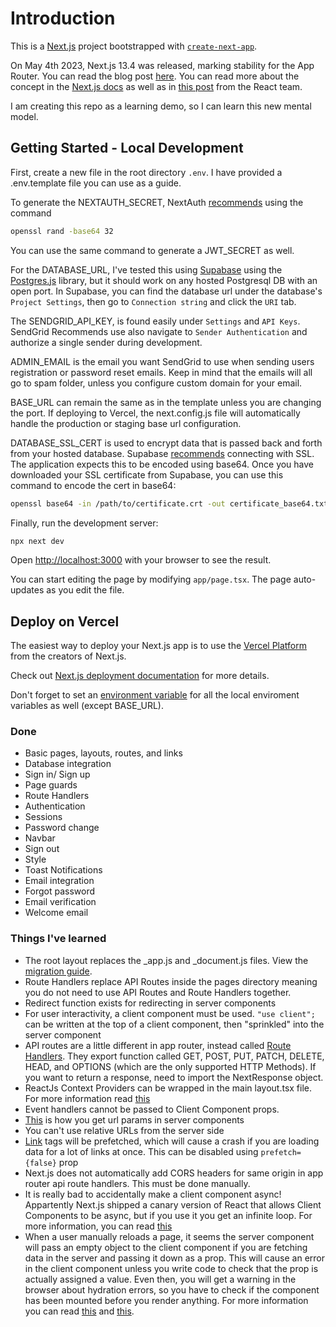 # Introduction

This is a [Next.js](https://nextjs.org/) project bootstrapped with [`create-next-app`](https://github.com/vercel/next.js/tree/canary/packages/create-next-app).

On May 4th 2023, Next.js 13.4 was released, marking stability for the App Router. You can read the blog post [here](https://nextjs.org/blog/next-13-4). You can read more about the concept in the [Next.js docs](https://nextjs.org/docs/getting-started/react-essentials#thinking-in-server-components) as well as in [this post](https://react.dev/blog/2023/03/22/react-labs-what-we-have-been-working-on-march-2023#react-server-components) from the React team.

I am creating this repo as a learning demo, so I can learn this new mental model.

## Getting Started - Local Development

First, create a new file in the root directory `.env`. I have provided a .env.template file you can use as a guide.

To generate the NEXTAUTH_SECRET, NextAuth [recommends](https://next-auth.js.org/configuration/options#secret) using the command

```bash
openssl rand -base64 32
```

You can use the same command to generate a JWT_SECRET as well.

For the DATABASE_URL, I've tested this using [Supabase](https://supabase.com/docs/guides/database/connecting-to-postgres) using the [Postgres.js](https://github.com/porsager/postgres) library, but it should work on any hosted Postgresql DB with an open port. In Supabase, you can find the database url under the database's `Project Settings`, then go to `Connection string` and click the `URI` tab.

The SENDGRID_API_KEY, is found easily under `Settings` and `API Keys`. SendGrid Recommends use also navigate to `Sender Authentication` and authorize a single sender during development.

ADMIN_EMAIL is the email you want SendGrid to use when sending users registration or password reset emails. Keep in mind that the emails will all go to spam folder, unless you configure custom domain for your email.

BASE_URL can remain the same as in the template unless you are changing the port. If deploying to Vercel, the next.config.js file will automatically handle the production or staging base url configuration.

DATABASE_SSL_CERT is used to encrypt data that is passed back and forth from your hosted database. Supabase [recommends](https://supabase.com/docs/guides/database/connecting-to-postgres#connecting-with-ssl) connecting with SSL. The application expects this to be encoded using base64. Once you have downloaded your SSL certificate from Supabase, you can use this command to encode the cert in base64:

```bash
openssl base64 -in /path/to/certificate.crt -out certificate_base64.txt
```

Finally, run the development server:

```bash
npx next dev
```

Open [http://localhost:3000](http://localhost:3000) with your browser to see the result.

You can start editing the page by modifying `app/page.tsx`. The page auto-updates as you edit the file.

## Deploy on Vercel

The easiest way to deploy your Next.js app is to use the [Vercel Platform](https://vercel.com/new?utm_medium=default-template&filter=next.js&utm_source=create-next-app&utm_campaign=create-next-app-readme) from the creators of Next.js.

Check out [Next.js deployment documentation](https://nextjs.org/docs/deployment) for more details.

Don't forget to set an [environment variable](https://vercel.com/docs/concepts/projects/environment-variables) for all the local enviroment variables as well (except BASE_URL).

### Done

- Basic pages, layouts, routes, and links
- Database integration
- Sign in/ Sign up
- Page guards
- Route Handlers
- Authentication
- Sessions
- Password change
- Navbar
- Sign out
- Style
- Toast Notifications
- Email integration
- Forgot password
- Email verification
- Welcome email


### Things I've learned

- The root layout replaces the \_app.js and \_document.js files. View the [migration guide](https://nextjs.org/docs/app/building-your-application/upgrading/app-router-migration#migrating-_documentjs-and-_appjs).
- Route Handlers replace API Routes inside the pages directory meaning you do not need to use API Routes and Route Handlers together.
- Redirect function exists for redirecting in server components
- For user interactivity, a client component must be used. `"use client";` can be written at the top of a client component, then "sprinkled" into the server component
- API routes are a little different in app router, instead called [Route Handlers](https://nextjs.org/docs/app/building-your-application/routing/router-handlers). They export function called GET, POST, PUT, PATCH, DELETE, HEAD, and OPTIONS (which are the only supported HTTP Methods). If you want to return a response, need to import the NextResponse object.
- ReactJs Context Providers can be wrapped in the main layout.tsx file. For more information read [this](https://nextjs.org/docs/getting-started/react-essentials#context)
- Event handlers cannot be passed to Client Component props.
- [This](https://nextjs.org/docs/app/api-reference/file-conventions/page) is how you get url params in server components
- You can't use relative URLs from the server side
- [Link](https://nextjs.org/docs/app/api-reference/components/link) tags will be prefetched, which will cause a crash if you are loading data for a lot of links at once. This can be disabled using `prefetch={false}` prop
- Next.js does not automatically add CORS headers for same origin in app router api route handlers. This must be done manually.
- It is really bad to accidentally make a client component async! Appartently Next.js shipped a canary version of React that allows Client Components to be async, but if you use it you get an infinite loop. For more information, you can read [this](https://phryneas.de/react-server-components-controversy?ck_subscriber_id=1095131582)
- When a user manually reloads a page, it seems the server component will pass an empty object to the client component if you are fetching data in the server and passing it down as a prop. This will cause an error in the client component unless you write code to check that the prop is actually assigned a value. Even then, you will get a warning in the browser about hydration errors, so you have to check if the component has been mounted before you render anything. For more information you can read [this](https://nextjs.org/docs/messages/react-hydration-error) and [this](https://www.joshwcomeau.com/react/the-perils-of-rehydration/).
